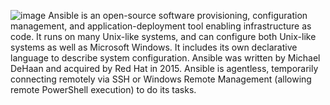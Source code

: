 ![image](https://user-images.githubusercontent.com/65499227/129713795-b5ed904a-fec3-48e6-973c-75b35e367dc2.png)
Ansible is an open-source software provisioning, configuration management, and application-deployment tool enabling infrastructure as code. It runs on many Unix-like systems, and can configure both Unix-like systems as well as Microsoft Windows. It includes its own declarative language to describe system configuration. Ansible was written by Michael DeHaan and acquired by Red Hat in 2015. Ansible is agentless, temporarily connecting remotely via SSH or Windows Remote Management (allowing remote PowerShell execution) to do its tasks.
